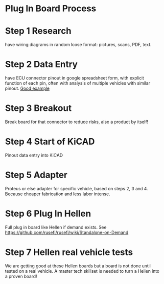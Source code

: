 # Plug In Board Process

# Step 1 Research
have wiring diagrams in random loose format: pictures, scans, PDF, text.

# Step 2 Data Entry
have ECU connector pinout in google spreadsheet form, with explicit function of each pin, often with analysis of multiple vehicles with similar pinout. [Good example](https://docs.google.com/spreadsheets/d/1H0cZPAJFbpprgSu1Y8BiAYzXbqddvIn-Hhod4QCVQwk)

# Step 3 Breakout
Break board for that connector to reduce risks, also a product by itself!

# Step 4 Start of KiCAD
Pinout data entry into KiCAD

# Step 5 Adapter
Proteus or else adapter for specific vehicle, based on steps 2, 3 and 4. Because cheaper fabrication and less labor intense.

# Step 6 Plug In Hellen
Full plug in board like Hellen if demand exists. See https://github.com/rusefi/rusefi/wiki/Standalone-on-Demand

# Step 7 Hellen real vehicle tests
We are getting good at these Hellen boards but a board is not done until tested on a real vehicle. A master tech skillset is needed to turn a Hellen into a proven board!
